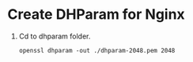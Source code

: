 # Create DHParam for Nginx

1.  Cd to dhparam folder.

        openssl dhparam -out ./dhparam-2048.pem 2048
